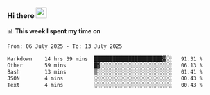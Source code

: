 ### Hi there <a href="https://www.gautamkrishnar.com/"><img src="https://media.giphy.com/media/hvRJCLFzcasrR4ia7z/giphy.gif" width="25px"></a>

📊 **This week I spent my time on**

<!--START_SECTION:waka-->

```txt
From: 06 July 2025 - To: 13 July 2025

Markdown    14 hrs 39 mins  ██████████████████████▓░░   91.31 %
Other       59 mins         █▓░░░░░░░░░░░░░░░░░░░░░░░   06.13 %
Bash        13 mins         ▒░░░░░░░░░░░░░░░░░░░░░░░░   01.41 %
JSON        4 mins          ░░░░░░░░░░░░░░░░░░░░░░░░░   00.43 %
Text        4 mins          ░░░░░░░░░░░░░░░░░░░░░░░░░   00.43 %
```

<!--END_SECTION:waka-->
